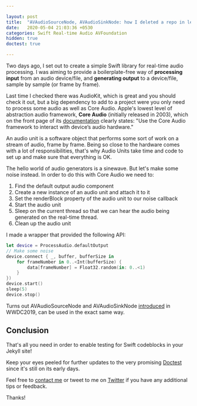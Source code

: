 ```yaml
---

layout: post
title:  "AVAudioSourceNode, AVAudioSinkNode: how I deleted a repo in less than 48hours"
date:   2020-05-04 21:03:36 +0530
categories: Swift Real-time Audio AVFoundation
hidden: true
doctest: true

---
```


Two days ago, I set out to create a simple Swift library for real-time audio processing. I was aiming to provide a boilerplate-free way of **processing input** from an audio device/file, and **generating output** to a device/file, sample by sample (or frame by frame). 

Last time I checked there was AudioKit, which is great and you should check it out, but a big dependency to add to a project were you only need to process some audio as well as Core Audio. Apple's lowest level of abstraction audio framework, **Core Audio** (initially released in 2003), which on the front page of its [documentation](https://developer.apple.com/documentation/coreaudio) clearly states: "Use the Core Audio framework to interact with device’s audio hardware."

An audio unit is a software object that performs some sort of work on a stream of audio, frame by frame. Being so close to the hardware comes with a lot of responsibilities, that's why Audio Units take time and code to set up and make sure that everything is OK. 

The hello world of audio generators is a sinewave. But let's make some noise instead. In order to do this with Core Audio we need to:

1. Find the default output audio component
2. Create a new instance of an audio unit and attach it to it
3. Set the renderBlock property of the audio unit to our noise callback
4. Start the audio unit
5. Sleep on the current thread so that we can hear the audio being generated on the real-time thread.
6. Clean up the audio unit

I made a wrapper that provided the following API:

```swift
let device = ProcessAudio.defaultOutput
// Make some noise
device.connect { _, buffer, bufferSize in
    for frameNumber in 0..<Int(bufferSize) {
        data[frameNumber] = Float32.random(in: 0..<1)
    }
})
device.start()
sleep(5)
device.stop()
```



Turns out AVAudioSourceNode and AVAudioSinkNode [introduced](https://developer.apple.com/videos/play/wwdc2019/510) in WWDC2019, can be used in the exact same way.

## Conclusion

That's all you need in order to enable testing for Swift codeblocks in your Jekyll site!

Keep your eyes peeled for further updates to the very promising [Doctest](https://github.com/SwiftDocOrg/DocTest?utm_campaign=iOS%2BDev%2BWeekly&utm_medium=web&utm_source=iOS%2BDev%2BWeekly%2BIssue%2B454) since it's still on its early days.

Feel free to [contact me](mailto:orjpap@gmail.com) or tweet to me on [Twitter](https://twitter.com/OrestisPapadop8) if you have any additional tips or feedback.

Thanks!

